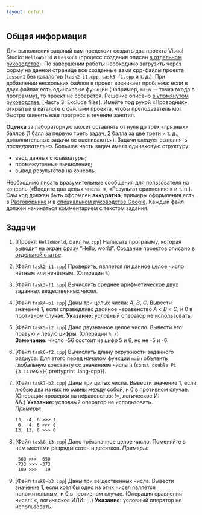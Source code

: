 ```yaml
---
layout: defult
---
```


[//]: <> ( assignment id: 5073 )

## Общая информация ##

Для выполнения заданий вам предстоит создать два проекта Visual Studio: `HelloWorld` и `Lesson1` (процесс создания описан [в отдельном руководстве](http://edu.mmcs.sfedu.ru/mod/page/view.php?id=5070)). По завершении работы необходимо загрузить через форму на данной странице все созданные вами cpp-файлы проекта `Lesson1` без каталогов (`task2-i1.cpp`, `task3-f1.cpp` и т. д.). При добавлении нескольких файлов в проект возникает проблема: если в двух файлах есть одинаковые функции (например, `main` — точка входа в программу), то проект не соберётся. Решение описано [в упомянутом руководстве](http://edu.mmcs.sfedu.ru/mod/page/view.php?id=5070), [Часть 3: Exclude files]. Имейте под рукой «Проводник», открытый в каталоге с файлами проекта, чтобы преподаватель мог быстро оценить ваш прогресс в течение занятия.

**Оценка** за лабораторную может оставлять от нуля до трёх «грязных» баллов (1 балл за первую треть задач, 2 балла за две трети и т. д., дополнительные задачи не оцениваются). Задачи следует выполнять _последовательно_. Большая часть задач имеет одинаковую структуру: 

*	ввод данных с клавиатуры;
*	промежуточные вычисления; 
*	вывод результатов на консоль. 

Необходимо писать вразумительные сообщения для пользователя на консоль («Введите два целых числа: », «Результат сравнения: » и т. п.). Сам код должен быть оформлен **аккуратно**, примеры оформления есть в [Разговорнике](http://edu.mmcs.sfedu.ru/mod/url/view.php?id=5068) и в [специальном руководстве Google](http://google-styleguide.googlecode.com/svn/trunk/cppguide.xml).
Каждый файл должен начинаться комментарием с текстом задания.

## Задачи ##

1.  [Проект: `HelloWorld`, файл `hw.cpp`] Написать программу, которая выводит на экран фразу “Hello, world”. Создание проектов описано в [отдельной статье](http://edu.mmcs.sfedu.ru/mod/page/view.php?id=5070).
	
2.  [Файл `task2-i1.cpp`] Проверить, является ли данное целое число чётным или нечётным. (Операция `%`)

3.  [Файл `task3-f1.cpp`] Вычислить среднее арифметическое двух заданных вещественных чисел.

4.  [Файл `task4-b1.cpp`] Даны три целых числа: _A_, _B_, _C_. Вывести значение 1, если справедливо двойное неравенство _A_ < _B_ < _C_, и 0 в противном случае. **Указание:** условный оператор не использовать.

5.  [Файл `task5-i2.cpp`] Дано двузначное целое число. Вывести его правую и левую цифры. (Операции `%`, `/`)   
    **Замечание:** число -56 состоит из _цифр_ 5 и 6, но не -5 и -6.

6.  [Файл `task6-f2.cpp`] Вычислить длину окружности заданного радиуса. Для этого перед началом функции `main` объявить глобальную константу со значением числа π (`const double Pi {3.1415926}`{.prettyprint .lang-cpp}).

7.  [Файл `task7-b2.cpp`] Даны три целых числа. Вывести значение 1, если любые два из них не равны между собой, и 0 в противном случае. (Операция проверки на неравенство: !=, логическое И: &&.) **Указание:** условный оператор не использовать.    
    _Примеры:_
    
    ```
    13, -4, 6 >>> 1
     6, -4, 6 >>> 0
    13, 13, 6 >>> 0 
    ```

8.  [Файл `task8-i3.cpp`] Дано трёхзначное целое число. Поменяйте в нем местами разряды сотен и десятков.
    _Примеры:_
    
    ```
     560 >>>  650
    -733 >>> -373
     109 >>>   19
    ```

9.  [Файл `task9-b3.cpp`] Даны три вещественных числа. Вывести значение 1, если хотя бы одно из этих чисел является положительным, и 0 в противном случае. (Операция сравнения чисел: <, логическое ИЛИ: ||.) **Указание:** условный оператор не использовать.

